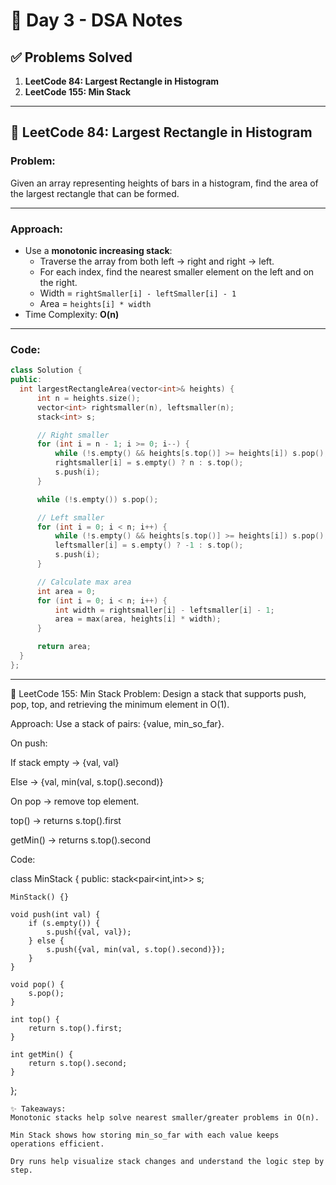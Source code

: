 # 📘 Day 3 - DSA Notes

## ✅ Problems Solved
1. **LeetCode 84: Largest Rectangle in Histogram**
2. **LeetCode 155: Min Stack**

---

## 🔹 LeetCode 84: Largest Rectangle in Histogram

### Problem:
Given an array representing heights of bars in a histogram, find the area of the largest rectangle that can be formed.

---

### Approach:
- Use a **monotonic increasing stack**:
  - Traverse the array from both left → right and right → left.
  - For each index, find the nearest smaller element on the left and on the right.
  - Width = `rightSmaller[i] - leftSmaller[i] - 1`
  - Area = `heights[i] * width`
- Time Complexity: **O(n)**








---

### Code:
```cpp
class Solution {
public:
  int largestRectangleArea(vector<int>& heights) {
      int n = heights.size();
      vector<int> rightsmaller(n), leftsmaller(n);
      stack<int> s;

      // Right smaller
      for (int i = n - 1; i >= 0; i--) {
          while (!s.empty() && heights[s.top()] >= heights[i]) s.pop();
          rightsmaller[i] = s.empty() ? n : s.top();
          s.push(i);
      }

      while (!s.empty()) s.pop();

      // Left smaller
      for (int i = 0; i < n; i++) {
          while (!s.empty() && heights[s.top()] >= heights[i]) s.pop();
          leftsmaller[i] = s.empty() ? -1 : s.top();
          s.push(i);
      }

      // Calculate max area
      int area = 0;
      for (int i = 0; i < n; i++) {
          int width = rightsmaller[i] - leftsmaller[i] - 1;
          area = max(area, heights[i] * width);
      }

      return area;
  }
};

```

---
🔹 LeetCode 155: Min Stack
Problem:
Design a stack that supports push, pop, top, and retrieving the minimum element in O(1).

Approach:
Use a stack of pairs: {value, min_so_far}.

On push:

If stack empty → {val, val}

Else → {val, min(val, s.top().second)}

On pop → remove top element.

top() → returns s.top().first

getMin() → returns s.top().second


Code:

class MinStack {
public:
    stack<pair<int,int>> s;

    MinStack() {}

    void push(int val) {
        if (s.empty()) {
            s.push({val, val});
        } else {
            s.push({val, min(val, s.top().second)});
        }
    }

    void pop() {
        s.pop();
    }

    int top() {
        return s.top().first;
    }

    int getMin() {
        return s.top().second;
    }
};
```
✨ Takeaways:
Monotonic stacks help solve nearest smaller/greater problems in O(n).

Min Stack shows how storing min_so_far with each value keeps operations efficient.

Dry runs help visualize stack changes and understand the logic step by step.